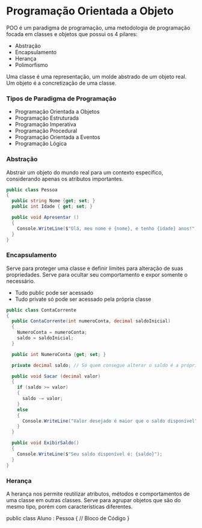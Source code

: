 # Programação Orientada a Objeto

POO é um paradigma de programação, uma metodologia de programação focada em classes e objetos que possui os 4 pilares:

- Abstração
- Encapsulamento
- Herança
- Polimorfismo

Uma classe é uma representação, um molde abstrado de um objeto real.
Um objeto é a concretização de uma classe.

### Tipos de Paradigma de Programação

- Programação Orientada a Objetos
- Programação Estruturada
- Programação Imperativa
- Programação Procedural
- Programação Orientada a Eventos
- Programação Lógica

### Abstração

Abstrair um objeto do mundo real para um contexto específico, considerando apenas os atributos importantes.

```` c#
public class Pessoa
{
  public string Nome {get; set; }
  public int Idade { get; set; }

  public void Apresentar ()
  {
    Console.WriteLine($"Olá, meu nome é {nome}, e tenho {idade} anos!");
  }
}
````

### Encapsulamento

Serve para proteger uma classe e definir limites para alteração de suas propriedades. Serve para ocultar seu comportamento e expor somente o necessário.

- Tudo public pode ser acessado
- Tudo private só pode ser acessado pela própria classe

```` c#
public class ContaCorrente
{
  public ContaCorrente(int numeroConta, decimal saldoInicial)
  {
    NumeroConta = numeroConta;
    saldo = saldoInicial;
  }

  public int NumeroConta {get; set; }

  private decimal saldo; // Só quem consegue alterar o saldo é a própria classe

  public void Sacar (decimal valor)
  {
    if (saldo >= valor)
    {
      saldo -= valor;
    }
    else
    {
      Console.WriteLine("Valor desejado é maior que o saldo disponível");
    }
  }

  public void ExibirSaldo()
  {
    Console.WriteLine($"Seu saldo disponível é: {saldo}"); 
  }
}
````


### Herança

A herança nos permite reutilizar atributos, métodos e comportamentos de uma classe em outras classes. Serve para agrupar objetos que são do mesmo tipo, porém com características diferentes.

public class Aluno : Pessoa
{
  // Bloco de Código
}
